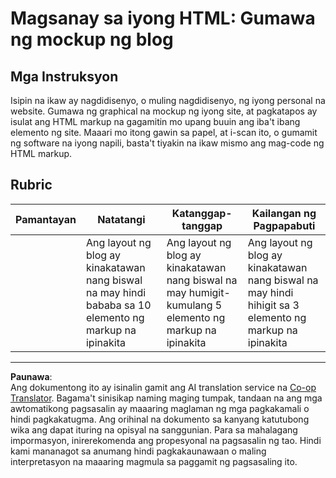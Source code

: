 <!--
CO_OP_TRANSLATOR_METADATA:
{
  "original_hash": "970776c81401c9aacb34f365edac6b53",
  "translation_date": "2025-08-27T22:58:15+00:00",
  "source_file": "3-terrarium/1-intro-to-html/assignment.md",
  "language_code": "tl"
}
-->
# Magsanay sa iyong HTML: Gumawa ng mockup ng blog

## Mga Instruksyon

Isipin na ikaw ay nagdidisenyo, o muling nagdidisenyo, ng iyong personal na website. Gumawa ng graphical na mockup ng iyong site, at pagkatapos ay isulat ang HTML markup na gagamitin mo upang buuin ang iba't ibang elemento ng site. Maaari mo itong gawin sa papel, at i-scan ito, o gumamit ng software na iyong napili, basta't tiyakin na ikaw mismo ang mag-code ng HTML markup.

## Rubric

| Pamantayan | Natatangi                                                                           | Katanggap-tanggap                                                                  | Kailangan ng Pagpapabuti                                                           |
| ---------- | ----------------------------------------------------------------------------------- | ---------------------------------------------------------------------------------- | ---------------------------------------------------------------------------------- |
|            | Ang layout ng blog ay kinakatawan nang biswal na may hindi bababa sa 10 elemento ng markup na ipinakita | Ang layout ng blog ay kinakatawan nang biswal na may humigit-kumulang 5 elemento ng markup na ipinakita | Ang layout ng blog ay kinakatawan nang biswal na may hindi hihigit sa 3 elemento ng markup na ipinakita |

---

**Paunawa**:  
Ang dokumentong ito ay isinalin gamit ang AI translation service na [Co-op Translator](https://github.com/Azure/co-op-translator). Bagama't sinisikap naming maging tumpak, tandaan na ang mga awtomatikong pagsasalin ay maaaring maglaman ng mga pagkakamali o hindi pagkakatugma. Ang orihinal na dokumento sa kanyang katutubong wika ang dapat ituring na opisyal na sanggunian. Para sa mahalagang impormasyon, inirerekomenda ang propesyonal na pagsasalin ng tao. Hindi kami mananagot sa anumang hindi pagkakaunawaan o maling interpretasyon na maaaring magmula sa paggamit ng pagsasaling ito.